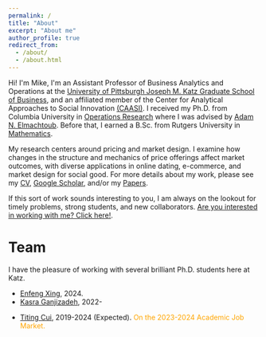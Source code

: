 ```yaml
---
permalink: /
title: "About"
excerpt: "About me"
author_profile: true
redirect_from: 
  - /about/
  - /about.html
---
```


Hi! I'm Mike, I'm an Assistant Professor of Business Analytics and Operations at the [University of Pittsburgh Joseph M. Katz Graduate School of Business](https://www.katz.business.pitt.edu/), and an affiliated member of the Center for Analytical Approaches to Social Innovation [(CAASI)](https://www.caasi.pitt.edu/). I received my Ph.D. from Columbia University in [Operations Research](https://ieor.columbia.edu/) where I was advised by [Adam N. Elmachtoub](http://www.columbia.edu/~ae2516/). Before that, I earned a B.Sc. from Rutgers University in [Mathematics](https://www.math.rutgers.edu/). 

My research centers around pricing and market design. I examine how changes in the structure and mechanics of price offerings affect market outcomes, with diverse applications in online dating, e-commerce, and market design for social good. For more details about my work, please see my [CV](https://mhamilton-pitt.github.io/files/CV.pdf), [Google Scholar](https://scholar.google.com/citations?user=kJjuGMgAAAAJ&hl=en), and/or my [Papers](https://mhamilton-pitt.github.io/publications/).

If this sort of work sounds interesting to you, I am always on the lookout for timely problems, strong students, and new collaborators. [Are you interested in working with me? Click here!](https://mhamilton-pitt.github.io/collaboration/). 


# **Team**
I have the pleasure of working with several brilliant Ph.D. students here at Katz.
* [Enfeng Xing](https://www.linkedin.com/in/enfeng-xing-6ab8842b0/), 2024.
* [Kasra Ganjizadeh](https://www.linkedin.com/in/kasra-tari-901bb2141/), 2022-
<!-- * [Qiqi Hao](), 2022- -->
* [Titing Cui](https://tcui-pitt.github.io/), 2019-2024 (Expected). <span style="color: orange;"> On the 2023-2024 Academic Job Market.  </span>



